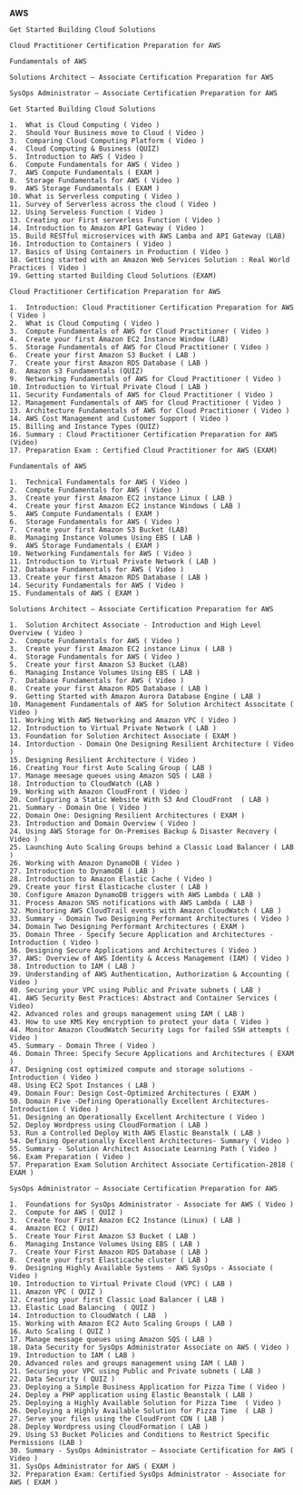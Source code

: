 **AWS**

    Get Started Building Cloud Solutions
    
    Cloud Practitioner Certification Preparation for AWS
    
    Fundamentals of AWS
    
    Solutions Architect – Associate Certification Preparation for AWS
    
    SysOps Administrator – Associate Certification Preparation for AWS
        
    
    
`Get Started Building Cloud Solutions`

    1.  What is Cloud Computing ( Video )
    2.  Should Your Business move to Cloud ( Video )
    3.  Comparing Cloud Computing Platform ( Video )
    4.  Cloud Computing & Business (QUIZ)
    5.  Introduction to AWS ( Video )
    6.  Compute Fundamentals for AWS ( Video )
    7.  AWS Compute Fundamentals ( EXAM )
    8.  Storage Fundamentals for AWS ( Video )
    9.  AWS Storage Fundamentals ( EXAM )
    10. What is Serverless computing ( Video )
    11. Survey of Serverless across the cloud ( Video )
    12. Using Serveless Function ( Video )
    13. Creating our First serverless Function ( Video )
    14. Introduction to Amazon API Gateway ( Video )
    15. Build RESTful microservices with AWS Lamba and API Gateway (LAB)
    16. Introduction to Containers ( Video )
    17. Basics of Using Containers in Production ( Video )
    18. Getting started with an Amazon Web Services Solution : Real World Practices ( Video )
    19. Getting started Building Cloud Solutions (EXAM)
    
`Cloud Practitioner Certification Preparation for AWS`

    1.  Introduction: Cloud Practitioner Certification Preparation for AWS ( Video )
    2.  What is Cloud Computing ( Video )
    3.  Compute Fundamentals of AWS for Cloud Practitioner ( Video )
    4.  Create your first Amazon EC2 Instance Window (LAB)
    5.  Storage Fundamentals of AWS for Cloud Practitioner ( Video )
    6.  Create your first Amazon S3 Bucket ( LAB )
    7.  Create your first Amazon RDS Database ( LAB )
    8.  Amazon s3 Fundamentals (QUIZ)
    9.  Networking Fundamentals of AWS for Cloud Practitioner ( Video )
    10. Introduction to Virtual Private Cloud ( LAB )
    11. Security Fundamentals of AWS for Cloud Practitioner ( Video )
    12. Management Fundamentals of AWS for Cloud Practitioner ( Video )
    13. Architecture Fundamentals of AWS for Cloud Practitioner ( Video )
    14. AWS Cost Management and Customer Support ( Video )
    15. Billing and Instance Types (QUIZ)
    16. Summary : Cloud Practitioner Certification Preparation for AWS (Video)
    17. Preparation Exam : Certified Cloud Practitioner for AWS (EXAM)
    
       
`Fundamentals of AWS`

    1.  Technical Fundamentals for AWS ( Video )
    2.  Compute Fundamentals for AWS ( Video )
    3.  Create your first Amazon EC2 instance Linux ( LAB )
    4.  Create your first Amazon EC2 instance Windows ( LAB )
    5.  AWS Compute Fundamentals ( EXAM ) 
    6.  Storage Fundamentals for AWS ( Video )
    7.  Create your first Amazon S3 Bucket (LAB)
    8.  Managing Instance Volumes Using EBS ( LAB )
    9.  AWS Storage Fundamentals ( EXAM )
    10. Networking Fundamentals for AWS ( Video )
    11. Introduction to Virtual Private Network ( LAB )
    12. Database Fundamentals for AWS ( Video )
    13. Create your first Amazon RDS Database ( LAB )
    14. Security Fundamentals for AWS ( Video )
    15. Fundamentals of AWS ( EXAM )
         
`Solutions Architect – Associate Certification Preparation for AWS`

    1.  Solution Architect Associate - Introduction and High Level Overview ( Video )
    2.  Compute Fundamentals for AWS ( Video )
    3.  Create your first Amazon EC2 instance Linux ( LAB )
    4.  Storage Fundamentals for AWS ( Video )
    5.  Create your first Amazon S3 Bucket (LAB)
    6.  Managing Instance Volumes Using EBS ( LAB )
    7.  Database Fundamentals for AWS ( Video )
    8.  Create your first Amazon RDS Database ( LAB )
    9.  Getting Started with Amazon Aurora Database Engine ( LAB )
    10. Management Fundamentals of AWS for Solution Architect Associtate ( Video ) 
    11. Working With AWS Networking and Amazon VPC ( Video )
    12. Introduction to Virtual Private Network ( LAB )
    13. Foundation for Solution Architect Associate ( EXAM ) 
    14. Intorduction - Domain One Designing Resilient Architecture ( Video )
    15. Designing Resilient Architecture ( Video )
    16. Creating Your first Auto Scaling Group ( LAB )
    17. Manage meesage queues using Amazon SQS ( LAB )
    18. Introduction to CloudWatch (LAB ) 
    19. Working with Amazon CloudFront ( Video )
    20. Configuring a Static Website With S3 And CloudFront  ( LAB ) 
    21. Summary - Domain One ( Video ) 
    22. Domain One: Designing Resilient Architectures ( EXAM ) 
    23. Introduction and Domain Overview ( Video )
    24. Using AWS Storage for On-Premises Backup & Disaster Recovery ( Video ) 
    25. Launching Auto Scaling Groups behind a Classic Load Balancer ( LAB )
    26. Working with Amazon DynamoDB ( Video ) 
    27. Introduction to DynamoDB ( LAB ) 
    28. Introduction to Amazon Elastic Cache ( Video ) 
    29. Create your first Elasticache cluster ( LAB ) 
    30. Configure Amazon DynamoDB triggers with AWS Lambda ( LAB ) 
    31. Process Amazon SNS notifications with AWS Lambda ( LAB ) 
    32. Monitoring AWS CloudTrail events with Amazon CloudWatch ( LAB )
    33. Summary - Domain Two Designing Performant Architectures ( Video ) 
    34. Domain Two Designing Performant Architectures ( EXAM ) 
    35. Domain Three - Specify Secure Application and Architectures - Introduction ( Video )
    36. Designing Secure Applications and Architectures ( Video )
    37. AWS: Overview of AWS Identity & Access Management (IAM) ( Video )
    38. Introduction to IAM ( LAB )
    39. Understanding of AWS Authentication, Authorization & Accounting ( Video )
    40. Securing your VPC using Public and Private subnets ( LAB )
    41. AWS Security Best Practices: Abstract and Container Services ( Video)
    42. Advanced roles and groups management using IAM ( LAB )
    43. How to use KMS Key encryption to protect your data ( Video )
    44. Monitor Amazon CloudWatch Security Logs for failed SSH attempts ( Video )
    45. Summary - Domain Three ( Video )
    46. Domain Three: Specify Secure Applications and Architectures ( EXAM )
    47. Designing cost optimized compute and storage solutions - Introduction ( Video )
    48. Using EC2 Spot Instances ( LAB )
    49. Domain Four: Design Cost-Optimized Architectures ( EXAM )
    50. Domain Five -Defining Operationally Excellent Architectures- Introduction ( Video )
    51. Designing an Operationally Excellent Architecture ( Video )
    52. Deploy Wordpress using CloudFormation ( LAB )
    53. Run a Controlled Deploy With AWS Elastic Beanstalk ( LAB )
    54. Defining Operationally Excellent Architectures- Summary ( Video )
    55. Summary - Solution Architect Associate Learning Path ( Video ) 
    56. Exam Preparation ( Video )
    57. Preparation Exam Solution Architect Associate Certification-2018 ( EXAM )
    
    
    
`SysOps Administrator – Associate Certification Preparation for AWS`

    1.  Foundations for SysOps Administrator - Associate for AWS ( Video )
    2.  Compute for AWS ( QUIZ )
    3.  Create Your First Amazon EC2 Instance (Linux) ( LAB ) 
    4.  Amazon EC2 ( QUIZ)
    5.  Create Your First Amazon S3 Bucket ( LAB )
    6.  Managing Instance Volumes Using EBS ( LAB )
    7.  Create Your First Amazon RDS Database ( LAB )
    8.  Create your first Elasticache cluster ( LAB )
    9.  Designing Highly Available Systems - AWS SysOps - Associate ( Video )
    10. Introduction to Virtual Private Cloud (VPC) ( LAB )
    11. Amazon VPC ( QUIZ )
    12. Creating your first Classic Load Balancer ( LAB )     
    13. Elastic Load Balancing  ( QUIZ )
    14. Introduction to CloudWatch ( LAB  ) 
    15. Working with Amazon EC2 Auto Scaling Groups ( LAB ) 
    16. Auto Scaling ( QUIZ )
    17. Manage message queues using Amazon SQS ( LAB )
    18. Data Security for SysOps Administrator Associate on AWS ( Video ) 
    19. Introduction to IAM ( LAB )
    20. Advanced roles and groups management using IAM ( LAB )
    21. Securing your VPC using Public and Private subnets ( LAB )
    22. Data Security ( QUIZ )
    23. Deploying a Simple Business Application for Pizza Time ( Video )
    24. Deploy a PHP application using Elastic Beanstalk ( LAB )
    25. Deploying a Highly Available Solution for Pizza Time  ( Video )
    26. Deploying a Highly Available Solution for Pizza Time  ( LAB )
    27. Serve your files using the CloudFront CDN ( LAB )
    28. Deploy Wordpress using CloudFormation ( LAB )
    29. Using S3 Bucket Policies and Conditions to Restrict Specific Permissions (LAB )
    30. Summary - SysOps Administrator — Associate Certification for AWS ( Video )
    31. SysOps Administrator for AWS ( EXAM )
    32. Preparation Exam: Certified SysOps Administrator - Associate for AWS ( EXAM )